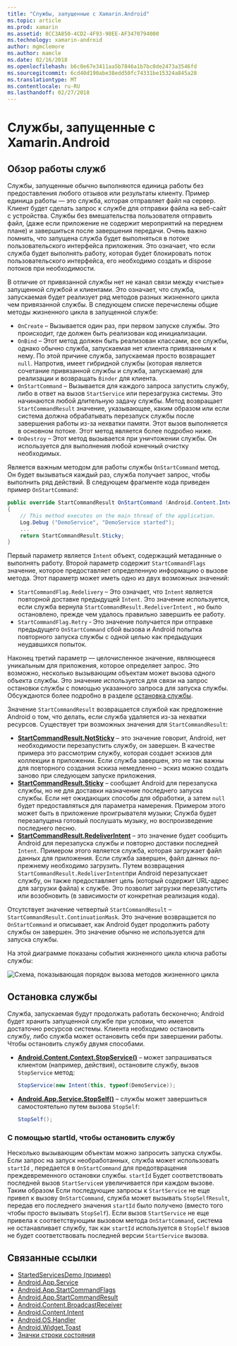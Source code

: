 ```yaml
---
title: "Службы, запущенные с Xamarin.Android"
ms.topic: article
ms.prod: xamarin
ms.assetid: 8CC3A850-4CD2-4F93-98EE-AF3470794000
ms.technology: xamarin-android
author: mgmclemore
ms.author: mamcle
ms.date: 02/16/2018
ms.openlocfilehash: b6c0e67e3411aa5b7846a1b7bc0de2473a3546fd
ms.sourcegitcommit: 6cd40d190abe38edd50fc74331be15324a845a28
ms.translationtype: MT
ms.contentlocale: ru-RU
ms.lasthandoff: 02/27/2018
---
```

# <a name="started-services-with-xamarinandroid"></a>Службы, запущенные с Xamarin.Android

## <a name="started-services-overview"></a>Обзор работы служб

Службы, запущенные обычно выполняются единица работы без предоставления любого отзывов или результаты клиенту. Пример единица работы — это служба, которая отправляет файл на сервер. Клиент будет сделать запрос к службе для отправки файла на веб-сайт с устройства. Службы без вмешательства пользователя отправить файл, (даже если приложение не содержит мероприятий на переднем плане) и завершиться после завершения передачи. Очень важно помнить, что запущена служба будет выполняться в потоке пользовательского интерфейса приложения. Это означает, что если служба будет выполнять работу, которая будет блокировать поток пользовательского интерфейса, его необходимо создать и dispose потоков при необходимости.

В отличие от привязанной службы нет не канал связи между «чистые» запущенной службой и клиентами. Это означает, что служба, запускаемая будет реализует ряд методов разных жизненного цикла чем привязанной службы. В следующем списке перечислены общие методы жизненного цикла в запущенной службе:

* `OnCreate` &ndash; Вызывается один раз, при первом запуске службы. Это происходит, где должен быть реализован код инициализации.
* `OnBind` &ndash; Этот метод должен быть реализован классами, все службы, однако обычно служба, запускаемая нет клиента привязанным к нему. По этой причине служба, запускаемая просто возвращает `null`. Напротив, имеет гибридной службы (которая является сочетание привязанной службы и служба, запускаемая) для реализации и возвращать `Binder` для клиента.
* `OnStartCommand` &ndash; Вызывается для каждого запроса запустить службу, либо в ответ на вызов `StartService` или перезагрузка системы. Это начинаются любой длительную задачу службы. Метод возвращает `StartCommandResult` значение, указывающее, каким образом или если система должна обрабатывать перезапуск службы после завершения работы из-за нехватки памяти. Этот вызов выполняется в основном потоке. Этот метод является более подробно ниже.
* `OnDestroy` &ndash; Этот метод вызывается при уничтожении службы. Он используется для выполнения любой конечный очистку необходимых.

Является важным методом для работы службы `OnStartCommand` метод. Он будет вызываться каждый раз, служба получает запрос, чтобы выполнить ряд действий. В следующем фрагменте кода приведен пример `OnStartCommand`: 

```csharp
public override StartCommandResult OnStartCommand (Android.Content.Intent intent, StartCommandFlags flags, int startId)
{
    // This method executes on the main thread of the application.
    Log.Debug ("DemoService", "DemoService started");
    ...
    return StartCommandResult.Sticky;
}
```

Первый параметр является `Intent` объект, содержащий метаданные о выполнять работу. Второй параметр содержит `StartCommandFlags` значение, которое предоставляет определенную информацию о вызове метода. Этот параметр может иметь одно из двух возможных значений:

* `StartCommandFlag.Redelivery` &ndash; Это означает, что `Intent` является повторной доставке предыдущей `Intent`. Это значение используется, если служба вернула `StartCommandResult.RedeliverIntent` , но было остановлено, прежде чем удалось правильно завершить ее работу.
* `StartCommandFlag.Retry` &dash; Это значение получается при отправке предыдущего `OnStartCommand` сбой вызова и Android попытка повторного запуска службы с одной целью как предыдущих неудавшихся попыток.
 
Наконец третий параметр — целочисленное значение, являющееся уникальным для приложения, которое определяет запрос. Это возможно, несколько вызывающим объектам может вызова одного объекта службы. Это значение используется для связи на запрос остановки службы с помощью указанного запроса для запуска службы. Обсуждаются более подробно в разделе [остановка службы](#Stopping_the_Service). 

Значение `StartCommandResult` возвращается службой как предложение Android о том, что делать, если служба удаляется из-за нехватки ресурсов. Существует три возможных значения для `StartCommandResult`:

* **[StartCommandResult.NotSticky](https://developer.xamarin.com/api/field/Android.App.StartCommandResult.NotSticky/)**  &ndash; это значение говорит, Android, нет необходимости перезапустить службу, он завершен. В качестве примера это рассмотрим службу, которая создает эскизов для коллекции в приложении. Если служба завершен, это не так важны для повторного создания эскиза немедленно &ndash; эскиз можно создать заново при следующем запуске приложения.
* **[StartCommandResult.Sticky](https://developer.xamarin.com/api/field/Android.App.StartCommandResult.Sticky/)**  &ndash; сообщает Android для перезапуска службы, но не для доставки назначение последнего запуска службы. Если нет ожидающих способы для обработки, а затем `null` будет предоставляться для параметра намерения. Примером этого может быть в приложение проигрывателя музыки; Служба будет перезапущена готовый послушать музыку, но воспроизведение последнего песню. 
* **[StartCommandResult.RedeliverIntent](https://developer.xamarin.com/api/field/Android.App.StartCommandResult.RedeliverIntent/)**  &ndash; это значение будет сообщить Android для перезапуска службы и повторно доставки последней `Intent`. Примером этого является служба, которая загружает файл данных для приложения. Если служба завершен, файл данных по-прежнему необходимо загрузить. Путем возвращения `StartCommandResult.RedeliverIntent`при Android перезапускает службу, он также предоставляет цель (который содержит URL-адрес для загрузки файла) к службе. Это позволит загрузки перезапустить или возобновить (в зависимости от конкретная реализация кода).

Отсутствует значение четвертый `StartCommandResult` &ndash; `StartCommandResult.ContinuationMask`. Это значение возвращается по `OnStartCommand` и описывает, как Android будет продолжить работу службы он завершен. Это значение обычно не используется для запуска службы.

На этой диаграмме показаны события жизненного цикла ключа работы службы: 

![Схема, показывающая порядок вызова методов жизненного цикла](started-services-images/started-service-01.png "схема, показывающая порядок вызова методов жизненного цикла.")


## <a name="stopping-the-service"></a>Остановка службы

Служба, запускаемая будут продолжать работать бесконечно; Android будет хранить запущенной службе при условии, что имеется достаточно ресурсов системы. Клиента необходимо остановить службу, либо служба может остановить себя при завершении работы. Чтобы остановить службу двумя способами. 
 
* **[Android.Content.Context.StopService()](https://developer.xamarin.com/api/member/Android.Content.Context.StopService/p/Android.Content.Intent/)**  &ndash; может запрашиваться клиентом (например, действия), остановите службу, вызов `StopService` метод: 

    ```csharp
    StopService(new Intent(this, typeof(DemoService));
    ```

* **[Android.App.Service.StopSelf()](https://developer.xamarin.com/api/member/Android.App.Service.StopSelf()/)**  &ndash; службы может завершиться самостоятельно путем вызова `StopSelf`:

    ```csharp
    StopSelf();
    ```
    
### <a name="using-startid-to-stop-a-service"></a>С помощью startId, чтобы остановить службу

Несколько вызывающим объектам можно запросить запуска службы. Если запрос на запуск необработанных, служба может использовать `startId` , передается в `OnStartCommand` для предотвращения преждевременного остановки службы. `startId` Будет соответствовать последней вызов `StartService`и увеличивается при каждом вызове. Таким образом Если последующие запросы к `StartService` не еще привел к вызову `OnStartCommand`, служба может вызывать `StopSelfResult`, передав его последнего значения `startId` было получено (вместо того чтобы просто вызывать `StopSelf`). Если вызов `StartService` не еще привела к соответствующим вызовом метода `OnStartCommand`, система не останавливает службу, так как `startId` используется в `StopSelf` вызов не будет соответствовать последней версии `StartService` вызова.


## <a name="related-links"></a>Связанные ссылки

- [StartedServicesDemo (пример)](https://developer.xamarin.com/samples/monodroid/ApplicationFundamentals/ServiceSamples/StartedServicesDemo/)
- [Android.App.Service](https://developer.xamarin.com/api/type/Android.App.Service)
- [Android.App.StartCommandFlags](https://developer.xamarin.com/api/type/Android.App.StartCommandFlags)
- [Android.App.StartCommandResult](https://developer.xamarin.com/api/type/Android.App.StartCommandResult)
- [Android.Content.BroadcastReceiver](https://developer.xamarin.com/api/type/Android.Content.BroadcastReceiver/)
- [Android.Content.Intent](https://developer.xamarin.com/api/type/Android.Content.Intent)
- [Android.OS.Handler](https://developer.xamarin.com/api/type/Android.OS.Handler/)
- [Android.Widget.Toast](https://developer.xamarin.com/api/type/Android.Widget.Toast/)
- [Значки строки состояния](http://developer.android.com/guide/practices/ui_guidelines/icon_design_status_bar.html)
